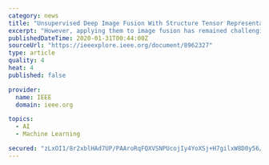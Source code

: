 ```yaml
---
category: news
title: "Unsupervised Deep Image Fusion With Structure Tensor Representations"
excerpt: "However, applying them to image fusion has remained challenging due to the lack of the labelled data for supervised learning. This paper introduces a deep image fusion network (DIF-Net), an unsupervised deep learning framework for image fusion. The DIF-Net parameterizes the entire processes of image fusion, comprising of feature extraction ..."
publishedDateTime: 2020-01-31T00:44:00Z
sourceUrl: "https://ieeexplore.ieee.org/document/8962327"
type: article
quality: 4
heat: 4
published: false

provider:
  name: IEEE
  domain: ieee.org

topics:
  - AI
  - Machine Learning

secured: "zLxOI1/8r2xblHAd7UP/PAAroRqFQXVSNPUcojIy4YoXSj+H7gilxW8D0y56/GJjwqculDNK0GS8/iDexT4tx2576CW3tVmE79nPMSAs+OJqkiOfT4VBIsRRCqJt8r34ZpNeK17barP1XhyE69X7D5x0JNmP1mOeMTsbney2Q4dwYt4TH+HbKoCAKQxl8Bf6HOG2EYwUhYi+qyK3lhSHnV3bg0lVliHqFe5idh6Kc2Zu5DAvhkyf7vwzFfNkGCrNSyMriSQ/IE5swB0gb18jzvdLPHGlVTUOUD4h3+9ER3otx36yWZNI4qlCJ+oKqwml;ec5STuuYsh9E6ANF/bG+Aw=="
---
```


